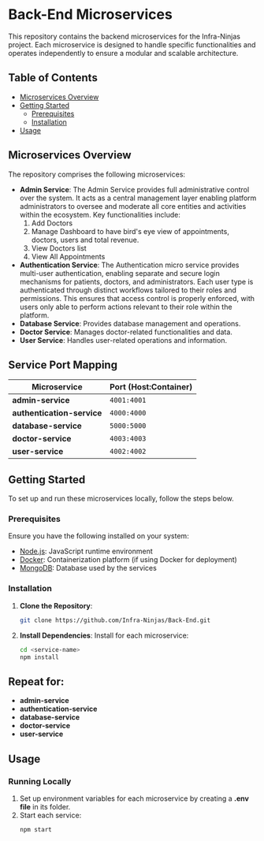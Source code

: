 # Back-End Microservices

This repository contains the backend microservices for the Infra-Ninjas project. Each microservice is designed to handle specific functionalities and operates independently to ensure a modular and scalable architecture.

## Table of Contents

- [Microservices Overview](#microservices-overview)
- [Getting Started](#getting-started)
  - [Prerequisites](#prerequisites)
  - [Installation](#installation)
- [Usage](#usage)

## Microservices Overview

The repository comprises the following microservices:

- **Admin Service**: The Admin Service provides full administrative control over the system. It acts as a central management layer enabling platform administrators to oversee and moderate all core entities and activities within the ecosystem. Key functionalities include:
  1. Add Doctors
  2. Manage Dashboard to have bird's eye view of appointments, doctors, users and total revenue.
  3. View Doctors list
  4. View All Appointments
- **Authentication Service**: The Authentication micro service provides multi-user authentication, enabling separate and secure login mechanisms for patients, doctors, and administrators. Each user type is authenticated through distinct workflows tailored to their roles and permissions. This ensures that access control is properly enforced, with users only able to perform actions relevant to their role within the platform.
- **Database Service**: Provides database management and operations.
- **Doctor Service**: Manages doctor-related functionalities and data.
- **User Service**: Handles user-related operations and information.

## Service Port Mapping

| Microservice            | Port (Host:Container) |
|-------------------------|------------------------|
| **admin-service**       | `4001:4001`            |
| **authentication-service** | `4000:4000`        |
| **database-service**    | `5000:5000`            |
| **doctor-service**      | `4003:4003`            |
| **user-service**        | `4002:4002`            |

## Getting Started

To set up and run these microservices locally, follow the steps below.

### Prerequisites

Ensure you have the following installed on your system:

- [Node.js](https://nodejs.org/): JavaScript runtime environment
- [Docker](https://www.docker.com/): Containerization platform (if using Docker for deployment)
- [MongoDB](https://www.mongodb.com/): Database used by the services

### Installation

1. **Clone the Repository**:

   ```bash
   git clone https://github.com/Infra-Ninjas/Back-End.git

2. **Install Dependencies**:
   Install for each microservice:
    ```bash
    cd <service-name>
    npm install
    
## Repeat for:
  - **admin-service**
  - **authentication-service**
  - **database-service** 
  - **doctor-service**  
  - **user-service**

 ## Usage
### Running Locally
1. Set up environment variables for each microservice by creating a **.env file** in its folder.
2. Start each service:
   ```bash
   npm start


